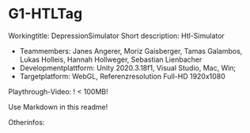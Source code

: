 # G1-HTLTag

Workingtitle: DepressionSimulator
Short description: Htl-Simulator 

+ Teammembers: Janes Angerer, Moriz Gaisberger, Tamas Galambos, Lukas Holleis, Hannah Hollweger, Sebastian Lienbacher
+ Developmentplattform: Unity 2020.3.18f1, Visual Studio, Mac, Win;
+ Targetplatform: WebGL, Referenzresolution Full-HD 1920x1080

Playthrough-Video: ! < 100MB!

Use Markdown in this readme!

Otherinfos:
